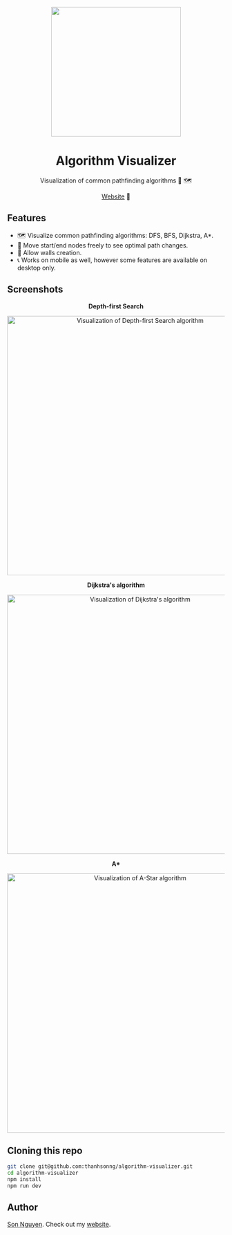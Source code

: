 <p align="center">
  <img src="https://res.cloudinary.com/dh7qbp6sy/image/upload/v1688903694/algorithm-visualizer/Logo_with_shadow_cjqli2.png" width="300px">
</p>

<h1 align="center">Algorithm Visualizer</h1>
<p align="center">
  Visualization of common pathfinding algorithms 🧭 🗺️
<p>

<p align="center">
  <a href="https://algorithms.sonng.dev/">Website</a> 🔗
</p>

## Features

- 🗺️ Visualize common pathfinding algorithms: DFS, BFS, Dijkstra, A*.
- 🧭 Move start/end nodes freely to see optimal path changes.
- 🧱 Allow walls creation.
- 📞 Works on mobile as well, however some features are available on desktop only.

## Screenshots

<p align="center"><b>Depth-first Search</b></p>
<p align="center">
  <img
    src="https://res.cloudinary.com/dh7qbp6sy/image/upload/v1688904335/algorithm-visualizer/dfs_zgzavb.png"
    alt="Visualization of Depth-first Search algorithm" width="600px">
<p align="center">

<p align="center"><b>Dijkstra's algorithm</b></p>
<p align="center">
  <img
    src="https://res.cloudinary.com/dh7qbp6sy/image/upload/v1688904335/algorithm-visualizer/dijkstra_mifmnz.png"
    alt="Visualization of Dijkstra's algorithm" width="600px">
<p align="center">

<p align="center"><b>A*</b></p>
<p align="center">
  <img
    src="https://res.cloudinary.com/dh7qbp6sy/image/upload/v1688904335/algorithm-visualizer/astar_f0moqn.png"
    alt="Visualization of A-Star algorithm" width="600px">
<p align="center">

## Cloning this repo

```bash
git clone git@github.com:thanhsonng/algorithm-visualizer.git
cd algorithm-visualizer
npm install
npm run dev
```

## Author
[Son Nguyen](https://github.com/thanhsonng).
Check out my [website](https://www.sonng.dev/).
